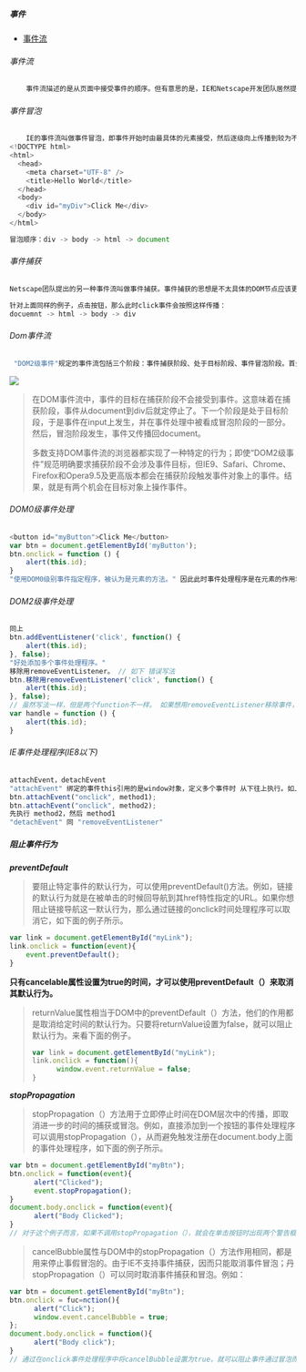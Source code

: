 ##### 事件

* [事件流](#事件流)

  

###### 事件流

```javascript
    事件流描述的是从页面中接受事件的顺序。但有意思的是，IE和Netscape开发团队居然提出了两个截然相反的事件流概念。IE的事件流是事件冒泡流，而Netscape的事件流是事件捕获流。
```

###### 事件冒泡

```javascript
    IE的事件流叫做事件冒泡，即事件开始时由最具体的元素接受，然后逐级向上传播到较为不具体的节点。看下面的例子。
<!DOCTYPE html>
<html>
  <head>
    <meta charset="UTF-8" />
    <title>Hello World</title>   
  </head>
  <body>
    <div id="myDiv">Click Me</div> 
  </body>
</html>

冒泡顺序：div -> body -> html -> document
```

###### 事件捕获

```javascript
Netscape团队提出的另一种事件流叫做事件捕获。事件捕获的思想是不太具体的DOM节点应该更早接收到事件，而最具体的节点应该最后接收到事件。

针对上面同样的例子，点击按钮，那么此时click事件会按照这样传播：
docuemnt -> html -> body -> div
```

###### Dom事件流

```javascript
 "DOM2级事件"规定的事件流包括三个阶段：事件捕获阶段、处于目标阶段、事件冒泡阶段。首先发生的事件捕获，为截获事件提供机会。然后是实际的目标接受事件。最后一个阶段是时间冒泡阶段，可以在这个阶段对事件做出响应。以前面的例子，则会按下图顺序触发事件。
```

![](https://static.oschina.net/uploads/space/2014/1016/001108_Ry8q_214423.png)

> 在DOM事件流中，事件的目标在捕获阶段不会接受到事件。这意味着在捕获阶段，事件从document到div后就定停止了。下一个阶段是处于目标阶段，于是事件在input上发生，并在事件处理中被看成冒泡阶段的一部分。然后，冒泡阶段发生，事件又传播回document。  
>
> ​    多数支持DOM事件流的浏览器都实现了一种特定的行为；即使“DOM2级事件”规范明确要求捕获阶段不会涉及事件目标，但IE9、Safari、Chrome、Firefox和Opera9.5及更高版本都会在捕获阶段触发事件对象上的事件。结果，就是有两个机会在目标对象上操作事件。 



###### DOM0级事件处理

```javascript
<button id="myButton">Click Me</button>
var btn = document.getElementById('myButton');
btn.onclick = function () {
    alert(this.id);
}
"使用DOM0级别事件指定程序，被认为是元素的方法。" 因此此时事件处理程序是在元素的作用域中执行的，this代指当前元素。
```

###### DOM2级事件处理

```javascript
同上
btn.addEventListener('click', function() {
	alert(this.id);    
}, false);
"好处添加多个事件处理程序。"
移除用removeEventListener。 // 如下 错误写法
btn.移除用removeEventListener('click', function() {
	alert(this.id);    
}, false);
// 虽然写法一样，但是两个function不一样。 如果想用removeEventListener移除事件，需要提取function
var handle = function () {
    alert(this.id);
}
```

###### IE事件处理程序(IE8以下)

```javascript
attachEvent，detachEvent
"attachEvent" 绑定的事件this引用的是window对象，定义多个事件时 从下往上执行。如上若用attachEvent
btn.attachEvent("onclick", method1);
btn.attachEvent("onclick", method2);
先执行 method2，然后 method1
"detachEvent" 同 "removeEventListener"
```



##### 阻止事件行为

***preventDefault***

> 要阻止特定事件的默认行为，可以使用preventDefault()方法。例如，链接的默认行为就是在被单击的时候回导航到其href特性指定的URL。如果你想阻止链接导航这一默认行为，那么通过链接的onclick时间处理程序可以取消它，如下面的例子所示。

```javascript
var link = document.getElementById("myLink");
link.onclick = function(event){
    event.preventDefault();
}
```

**只有cancelable属性设置为true的时间，才可以使用preventDefault（）来取消其默认行为。**

> returnValue属性相当于DOM中的preventDefault（）方法，他们的作用都是取消给定时间的默认行为。只要将returnValue设置为false，就可以阻止默认行为。来看下面的例子。
>
> ```javascript
> var link = document.getElementById("myLink");
> link.onclick = function(){
>       window.event.returnValue = false;
> }
> ```

***stopPropagation***

> stopPropagation（）方法用于立即停止时间在DOM层次中的传播，即取消进一步的时间的捕获或冒泡。例如，直接添加到一个按钮的事件处理程序可以调用stopPropagation（），从而避免触发注册在document.body上面的事件处理程序，如下面的例子所示。

```javascript
var btn = document.getElementById("myBtn");
btn.onclick = function(event){
      alert("Clicked");
      event.stopPropagation();
}
document.body.onclick = function(event){
      alert("Body Clicked");
}
// 对于这个例子而言，如果不调用stopPropagation（），就会在单击按钮时出现两个警告框。可是由于click事件根本不会传播到document.body，因此就不会触发注册在这个元素上oncick事件处理程序。
```

> cancelBubble属性与DOM中的stopPropagation（）方法作用相同，都是用来停止事假冒泡的。由于IE不支持事件捕获，因而只能取消事件冒泡；丹stopPropagation（）可以同时取消事件捕获和冒泡。例如：

```javascript
var btn = document.getElementById("myBtn");
btn.onclick = fuc=nction(){
      alert("Click");
      window.event.cancelBubble = true;
};
document.body.onclick = function(){
      alert("Body click");
}
// 通过在onclick事件处理程序中将cancelBubble设置为true，就可以阻止事件通过冒泡而触发document.body中注册的事件处理程序。结果，在单击按钮之后，只会显示一个警示框。
```

